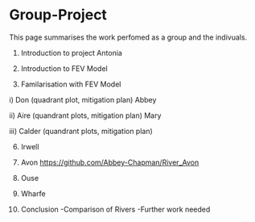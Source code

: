 # Group-Project
This page summarises the work perfomed as a group and the indivuals.

1) Introduction to project Antonia

2) Introduction to FEV Model

3) Familarisation with FEV Model

 i) Don (quadrant plot, mitigation plan) Abbey

 ii) Aire (quandrant plots, mitigation plan) Mary

 iii) Calder (quandrant plots, mitigation plan)

6) Irwell

7) Avon
https://github.com/Abbey-Chapman/River_Avon

8) Ouse

9) Wharfe

10) Conclusion
-Comparison of Rivers
-Further work needed 





